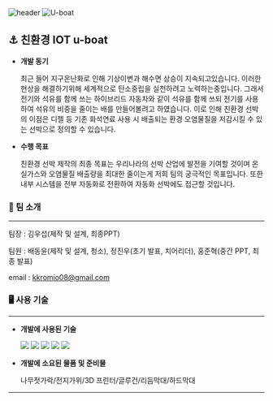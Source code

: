 ![header](https://capsule-render.vercel.app/api?type=waving&color=timeAuto&height=300&section=header&text=Baerawl%20Stars&fontSize=90)
![U-boat](https://upload.wikimedia.org/wikipedia/commons/thumb/9/91/U534.jpg/450px-U534.jpg)


## ⚓ 친환경 IOT u-boat 

- **개발 동기**
    
    최근 들어 지구온난화로 인해 기상이변과 해수면 상승이 지속되고있습니다. 이러한 현상을 해결하기위해 세계적으로 탄소중립을 실천하려고 노력하는중입니다. 그래서 전기와 석유를 함께 쓰는 하이브리드 자동차와 같이 석유를 함께 쓰되 전기를 사용하여 석유의 비중을 줄이는 배를 만들어볼려고 하였습니다. 이로 인해 친환경 선박의 이점은      디젤 등 기존 화석연료 사용 시 배출되는 환경 오염물질을 저감시킬 수 있는 선박으로 정의할 수 있습니다.

    
- **수행 목표**
    
    친환경 선박 제작의 최종 목표는 우리나라의 선박 산업에 발전을 기여할 것이며 온실가스와 오염물질 배출량을 최대한 줄이는게 저희 팀의 궁극적인 목표입니다.
    또한 내부 시스템을 전부 자동화로 전환하여 자동화 선박에도 접근할 것입니다.


  
    

### 📌 팀 소개
---------

팀장 : 김우섭(제작 및 설계, 최종PPT)

팀원 : 배동윤(제작 및 설계, 청소), 정진우(초기 발표, 치어리더), 홍준혁(중간 PPT, 최종 발표)

email : [kkromio08@gmail.com](mailto:kkromio08@gmail.com)

### 🖥 사용 기술
--------
- **개발에 사용된 기술**

    <img src="https://img.shields.io/badge/아두이노-4aa8d8?style=flat-square&logo=arduino&logoColor=white"/>
    <img src="https://img.shields.io/badge/블렌더-ff7f00?style=flat-square&logo=blender&logoColor=gray"/>
    <img src="https://img.shields.io/badge/스케치팹-c0c0c0?style=flat-square&logo=sketchfab&logoColor=black"/>
    <img src="https://img.shields.io/badge/블루투스-6f00ff?style=flat-square&logo=bluetooth&logoColor=white"/>
    <img src="https://img.shields.io/badge/삼성-0000ff?style=flat-square&logo=samsung&logoColor=white"/>

    
- **개발에 소요된 물품 및 준비물**
    
    나무젓가락/전지가위/3D 프린터/글루건/리듬막대/하드막대

--------------------------------------------
  
